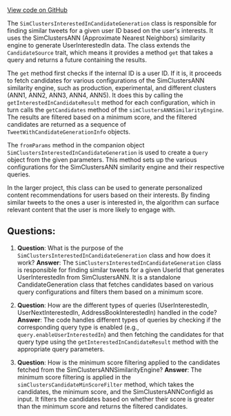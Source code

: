 [View code on GitHub](https://github.com/misbahsy/the-algorithm/cr-mixer/server/src/main/scala/com/twitter/cr_mixer/candidate_generation/SimClustersInterestedInCandidateGeneration.scala)

The `SimClustersInterestedInCandidateGeneration` class is responsible for finding similar tweets for a given user ID based on the user's interests. It uses the SimClustersANN (Approximate Nearest Neighbors) similarity engine to generate UserInterestedIn data. The class extends the `CandidateSource` trait, which means it provides a method `get` that takes a query and returns a future containing the results.

The `get` method first checks if the internal ID is a user ID. If it is, it proceeds to fetch candidates for various configurations of the SimClustersANN similarity engine, such as production, experimental, and different clusters (ANN1, ANN2, ANN3, ANN4, ANN5). It does this by calling the `getInterestedInCandidateResult` method for each configuration, which in turn calls the `getCandidates` method of the `simClustersANNSimilarityEngine`. The results are filtered based on a minimum score, and the filtered candidates are returned as a sequence of `TweetWithCandidateGenerationInfo` objects.

The `fromParams` method in the companion object `SimClustersInterestedInCandidateGeneration` is used to create a `Query` object from the given parameters. This method sets up the various configurations for the SimClustersANN similarity engine and their respective queries.

In the larger project, this class can be used to generate personalized content recommendations for users based on their interests. By finding similar tweets to the ones a user is interested in, the algorithm can surface relevant content that the user is more likely to engage with.
## Questions: 
 1. **Question**: What is the purpose of the `SimClustersInterestedInCandidateGeneration` class and how does it work?
   **Answer**: The `SimClustersInterestedInCandidateGeneration` class is responsible for finding similar tweets for a given UserId that generates UserInterestedIn from SimClustersANN. It is a standalone CandidateGeneration class that fetches candidates based on various query configurations and filters them based on a minimum score.

2. **Question**: How are the different types of queries (UserInterestedIn, UserNextInterestedIn, AddressBookInterestedIn) handled in the code?
   **Answer**: The code handles different types of queries by checking if the corresponding query type is enabled (e.g., `query.enableUserInterestedIn`) and then fetching the candidates for that query type using the `getInterestedInCandidateResult` method with the appropriate query parameters.

3. **Question**: How is the minimum score filtering applied to the candidates fetched from the SimClustersANNSimilarityEngine?
   **Answer**: The minimum score filtering is applied in the `simClustersCandidateMinScoreFilter` method, which takes the candidates, the minimum score, and the SimClustersANNConfigId as input. It filters the candidates based on whether their score is greater than the minimum score and returns the filtered candidates.